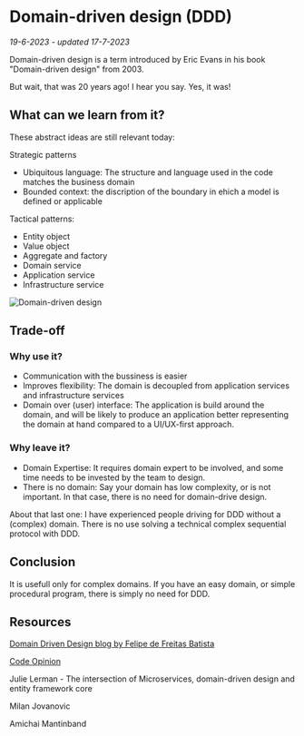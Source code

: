 # Domain-driven design (DDD)
*19-6-2023 - updated 17-7-2023*

Domain-driven design is a term introduced by Eric Evans in his book "Domain-driven design" from 2003.

But wait, that was 20 years ago! I hear you say. Yes, it was!

## What can we learn from it?

These abstract ideas are still relevant today:

Strategic patterns
- Ubiquitous language: The structure and language used in the code matches the business domain
- Bounded context: the discription of the boundary in ehich a model is defined or applicable

Tactical patterns:
- Entity object
- Value object
- Aggregate and factory
- Domain service
- Application service
- Infrastructure service

![Domain-driven design](/assets/images/domaindrivendesign/domaindrivendesign.svg "Domain-driven design; strategic and tactical design patterns")

## Trade-off

### Why use it?

- Communication with the bussiness is easier
- Improves flexibility: The domain is decoupled from application services and infrastructure services
- Domain over (user) interface: The application is build around the domain, and will be likely to produce an application better representing the domain at hand compared to a UI/UX-first approach.

### Why leave it?

- Domain Expertise: It requires domain expert to be involved, and some time needs to be invested by the team to design.
- There is no domain: Say your domain has low complexity, or is not important. In that case, there is no need for domain-drive design.

About that last one: I have experienced people driving for DDD without a (complex) domain. There is no use solving a technical complex sequential protocol with DDD.

## Conclusion
It is usefull only for complex domains. If you have an easy domain, or simple procedural program, there is simply no need for DDD.

## Resources

[Domain Driven Design blog by Felipe de Freitas Batista](https://thedomaindrivendesign.io/)

[Code Opinion](https://codeopinion.com/)

Julie Lerman - The intersection of Microservices, domain-driven design and entity framework core

Milan Jovanovic

Amichai Mantinband
